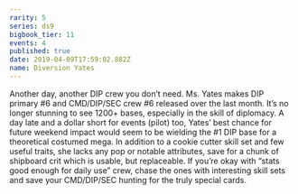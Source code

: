 ```yaml
---
rarity: 5
series: ds9
bigbook_tier: 11
events: 4
published: true
date: 2019-04-09T17:59:02.882Z
name: Diversion Yates
---
```

Another day, another DIP crew you don’t need. Ms. Yates makes DIP primary #6 and CMD/DIP/SEC crew #6 released over the last month. It’s no longer stunning to see 1200+ bases, especially in the skill of diplomacy. A day late and a dollar short for events (pilot) too, Yates’ best chance for future weekend impact would seem to be wielding the #1 DIP base for a theoretical costumed mega. In addition to a cookie cutter skill set and few useful traits, she lacks any pop or notable attributes, save for a chunk of shipboard crit which is usable, but replaceable. If you’re okay with “stats good enough for daily use” crew, chase the ones with interesting skill sets and save your CMD/DIP/SEC hunting for the truly special cards.
